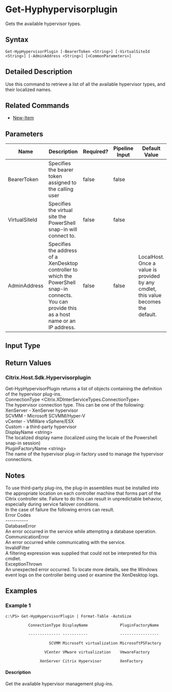 ﻿
# Get-Hyphypervisorplugin
Gets the available hypervisor types.
## Syntax
```
Get-HypHypervisorPlugin [-BearerToken <String>] [-VirtualSiteId <String>] [-AdminAddress <String>] [<CommonParameters>]
```
## Detailed Description
Use this command to retrieve a list of all the available hypervisor types, and their localized names.


## Related Commands

* [New-Item](./New-Item/)
## Parameters
| Name   | Description | Required? | Pipeline Input | Default Value |
| --- | --- | --- | --- | --- |
| BearerToken | Specifies the bearer token assigned to the calling user | false | false |  |
| VirtualSiteId | Specifies the virtual site the PowerShell snap-in will connect to. | false | false |  |
| AdminAddress | Specifies the address of a XenDesktop controller to which the PowerShell snap-in connects.  You can provide this as a host name or an IP address. | false | false | LocalHost. Once a value is provided by any cmdlet, this value becomes the default. |

## Input Type

### 

## Return Values

### Citrix.Host.Sdk.Hypervisorplugin
Get-HypHypervisorPlugin returns a list of objects containing the definition of the hypervisor plug-ins.<br>    ConnectionType &lt;Citrix.XDInterServiceTypes.ConnectionType&gt;<br>        The hypervisor connection type.  This can be one of the following:<br>            XenServer - XenServer hypervisor<br>            SCVMM - Microsoft SCVMM/Hyper-V<br>            vCenter - VMWare vSphere/ESX<br>            Custom - a third-party hypervisor<br>    DisplayName &lt;string&gt;<br>        The localized display name (localized using the locale of the Powershell snap-in session)<br>    PluginFactoryName &lt;string&gt;<br>        The name of the hypervisor plug-in factory used to manage the hypervisor connections.
## Notes
To use third-party plug-ins, the plug-in assemblies must be installed into the appropriate location on each controller machine that forms part of the Citrix controller site.  Failure to do this can result in unpredictable behavior, especially during service failover conditions.<br>    In the case of failure the following errors can result.<br>    Error Codes<br>    -----------<br>    DatabaseError<br>    An error occurred in the service while attempting a database operation.<br>    CommunicationError<br>    An error occurred while communicating with the service.<br>    InvalidFilter<br>    A filtering expression was supplied that could not be interpreted for this cmdlet.<br>    ExceptionThrown<br>    An unexpected error occurred.  To locate more details, see the Windows event logs on the controller being used or examine the XenDesktop logs.
## Examples

### Example 1
```
c:\PS> Get-HypHypervisorPlugin | Format-Table -AutoSize

          ConnectionType DisplayName              PluginFactoryName

          -------------- -----------              -----------------

                   SCVMM Microsoft virtualization MicrosoftPSFactory

                 VCenter VMware virtualization    VmwareFactory

               XenServer Citrix Hypervisor        XenFactory
```
#### Description
Get the available hypervisor management plug-ins.
